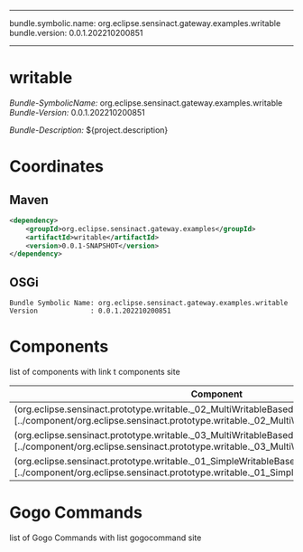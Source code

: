 
---
bundle.symbolic.name: org.eclipse.sensinact.gateway.examples.writable
bundle.version: 0.0.1.202210200851

---
# writable

*Bundle-SymbolicName:* org.eclipse.sensinact.gateway.examples.writable
*Bundle-Version:* 0.0.1.202210200851

*Bundle-Description:*
${project.description}

# Coordinates

## Maven

```xml
<dependency>
    <groupId>org.eclipse.sensinact.gateway.examples</groupId>
    <artifactId>writable</artifactId>
    <version>0.0.1-SNAPSHOT</version>
</dependency>
```

## OSGi

```
Bundle Symbolic Name: org.eclipse.sensinact.gateway.examples.writable
Version             : 0.0.1.202210200851

```



# Components

list of components with link t components site

| Component | Description |
| --------- | ----------- |
| (org.eclipse.sensinact.prototype.writable._02_MultiWritableBasedResource)[../component/org.eclipse.sensinact.prototype.writable._02_MultiWritableBasedResource.md] |  |
| (org.eclipse.sensinact.prototype.writable._03_MultiWritableBasedResource)[../component/org.eclipse.sensinact.prototype.writable._03_MultiWritableBasedResource.md] |  |
| (org.eclipse.sensinact.prototype.writable._01_SimpleWritableBasedResource)[../component/org.eclipse.sensinact.prototype.writable._01_SimpleWritableBasedResource.md] |  |





# Gogo Commands

list of Gogo Commands with list gogocommand site